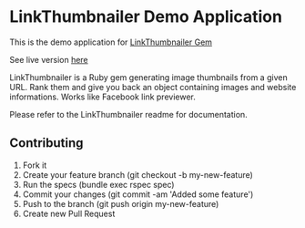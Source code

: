 # LinkThumbnailer Demo Application

This is the demo application for [LinkThumbnailer Gem](https://github.com/gottfrois/link_thumbnailer)

See live version [here](http://link-thumbnailer-demo.herokuapp.com/)

LinkThumbnailer is a Ruby gem generating image thumbnails from a given URL. Rank them and give you back an object containing images and website informations. Works like Facebook link previewer.

Please refer to the LinkThumbnailer readme for documentation.

## Contributing

1. Fork it
2. Create your feature branch (git checkout -b my-new-feature)
3. Run the specs (bundle exec rspec spec)
4. Commit your changes (git commit -am 'Added some feature')
5. Push to the branch (git push origin my-new-feature)
6. Create new Pull Request
